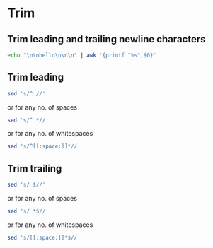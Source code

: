 # Trim

## Trim leading and trailing newline characters

```sh
echo "\n\nhello\n\n\n" | awk '{printf "%s",$0}'
```

## Trim leading

```sh
sed 's/^ //'
```

or for any no. of spaces

```sh
sed 's/^ *//'
```

or for any no. of whitespaces

```sh
sed 's/^[[:space:]]*//
```

## Trim trailing

```sh
sed 's/ $//'
```

or for any no. of spaces

```sh
sed 's/ *$//'
```

or for any no. of whitespaces

```sh
sed 's/[[:space:]]*$//
```
